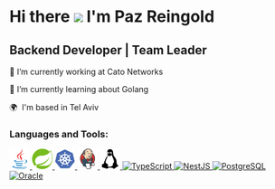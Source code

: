 Hi there ![](https://user-images.githubusercontent.com/18350557/176309783-0785949b-9127-417c-8b55-ab5a4333674e.gif) I'm Paz Reingold
====================================================================================================================================

Backend Developer | Team Leader
-----------------

🔭 I’m currently working at Cato Networks 

🌱 I’m currently learning about Golang

🌍  I'm based in Tel Aviv

<h3 align="left">Languages and Tools:</h3>
<p align="left">
  <a href="https://www.w3schools.com/java/" target="_blank" rel="noreferrer">
    <img src="https://raw.githubusercontent.com/devicons/devicon/master/icons/java/java-original.svg" alt="Java" width="36" height="36" />
  </a>
  <a href="https://www.baeldung.com/spring-tutorial" target="_blank" rel="noreferrer">
    <img src="https://raw.githubusercontent.com/devicons/devicon/master/icons/spring/spring-original.svg" alt="Spring" width="36" height="36" />
  </a>
  <a href="https://kubernetes.io/" target="_blank" rel="noreferrer">
    <img src="https://raw.githubusercontent.com/devicons/devicon/master/icons/kubernetes/kubernetes-plain.svg" alt="Kubernetes" width="36" height="36" />
  </a>
  <a href="https://www.jenkins.io/" target="_blank" rel="noreferrer">
    <img src="https://raw.githubusercontent.com/devicons/devicon/master/icons/jenkins/jenkins-original.svg" alt="Jenkins" width="36" height="36" />
  </a>
  <a href="https://www.redhat.com/en/technologies/linux-platforms/enterprise-linux" target="_blank" rel="noreferrer">
    <img src="https://raw.githubusercontent.com/devicons/devicon/master/icons/linux/linux-plain.svg" alt="Red Hat Enterprise Linux" width="36" height="36" />
  </a>
  <a href="https://www.typescriptlang.org/" target="_blank" rel="noreferrer">
    <img src="https://raw.githubusercontent.com/danielcranney/readme-generator/main/public/icons/skills/typescript-colored.svg" width="36" height="36" alt="TypeScript" />
  </a>
  <a href="https://docs.nestjs.com/" target="_blank" rel="noreferrer">
    <img src="https://raw.githubusercontent.com/danielcranney/readme-generator/main/public/icons/skills/nestjs-colored.svg" width="36" height="36" alt="NestJS" />
  </a>
  <a href="https://www.postgresql.org/" target="_blank" rel="noreferrer">
    <img src="https://raw.githubusercontent.com/danielcranney/readme-generator/main/public/icons/skills/postgresql-colored.svg" width="36" height="36" alt="PostgreSQL" />
  </a>
  <a href="https://www.oracle.com/uk/index.html" target="_blank" rel="noreferrer">
    <img src="https://raw.githubusercontent.com/danielcranney/readme-generator/main/public/icons/skills/oracle-colored.svg" width="36" height="36" alt="Oracle" />
    </a>
</p>

